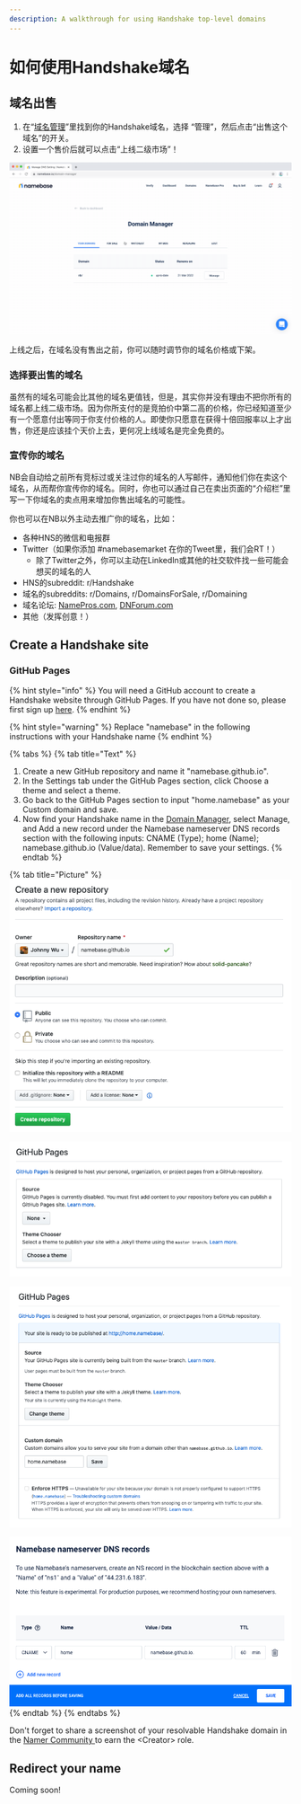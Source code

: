 ```yaml
---
description: A walkthrough for using Handshake top-level domains
---
```


# 如何使用Handshake域名

## 域名出售

1. 在“[域名管理](https://www.namebase.io/domain-manager)”里找到你的Handshake域名，选择 “管理”，然后点击“出售这个域名”的开关。
2. 设置一个售价后就可以点击“上线二级市场”！

![How to list your name](<../.gitbook/assets/Sell Name.gif>)

上线之后，在域名没有售出之前，你可以随时调节你的域名价格或下架。

### 选择要出售的域名

虽然有的域名可能会比其他的域名更值钱，但是，其实你并没有理由不把你所有的域名都上线二级市场。因为你所支付的是竞拍价中第二高的价格，你已经知道至少有一个愿意付出等同于你支付价格的人。即使你只愿意在获得十倍回报率以上才出售，你还是应该挂个天价上去，更何况上线域名是完全免费的。

### 宣传你的域名

NB会自动给之前所有竞标过或关注过你的域名的人写邮件，通知他们你在卖这个域名，从而帮你宣传你的域名。同时，你也可以通过自己在卖出页面的“介绍栏”里写一下你域名的卖点用来增加你售出域名的可能性。

你也可以在NB以外主动去推广你的域名，比如：

* 各种HNS的微信和电报群
* Twitter（如果你添加 #namebasemarket 在你的Tweet里，我们会RT！）
  * 除了Twitter之外，你可以主动在LinkedIn或其他的社交软件找一些可能会想买的域名的人
* HNS的subreddit: r/Handshake
* 域名的subreddits: r/Domains, r/DomainsForSale, r/Domaining
* 域名论坛: [NamePros.com](https://slack-redir.net/link?url=http%3A%2F%2FNamePros.com), [DNForum.com](https://slack-redir.net/link?url=http%3A%2F%2FDNForum.com)
* 其他（发挥创意！）

## Create a Handshake site

### GitHub Pages

{% hint style="info" %}
You will need a GitHub account to create a Handshake website through GitHub Pages. If you have not done so, please first sign up [here](https://github.com/join?source=header-home).
{% endhint %}

{% hint style="warning" %}
Replace "namebase" in the following instructions with your Handshake name
{% endhint %}

{% tabs %}
{% tab title="Text" %}
1. Create a new GitHub repository and name it "namebase.github.io".
2. In the Settings tab under the GitHub Pages section, click Choose a theme and select a theme.
3. Go back to the GitHub Pages section to input "home.namebase" as your Custom domain and save.
4. Now find your Handshake name in the [Domain Manager](https://www.namebase.io/domain-manager), select Manage, and Add a new record under the Namebase nameserver DNS records section with the following inputs: CNAME (Type); home (Name); namebase.github.io (Value/data). Remember to save your settings.
{% endtab %}

{% tab title="Picture" %}
![Step 1: Create a new repository](<../.gitbook/assets/Create Handshake site with GitHub Pages 1.png>)

![Step 2: Select a theme](<../.gitbook/assets/Create Handshake site with GitHub Pages 2.png>)

![Step 3: Input your Handshake domain ](<../.gitbook/assets/Create Handshake site with GitHub Pages 3.png>)

![Step 4: Change DNS records](<../.gitbook/assets/Create Handshake site with GitHub Pages 4.png>)
{% endtab %}
{% endtabs %}

Don't forget to share a screenshot of your resolvable Handshake domain in the [Namer Community ](https://discord.gg/BrApKfA)to earn the \<Creator> role.

## Redirect your name

Coming soon!
